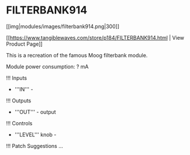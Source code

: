 # FILTERBANK914
[[img|modules/images/filterbank914.png|300]]

[[https://www.tangiblewaves.com/store/p184/FILTERBANK914.html | View Product Page]]

This is a recreation of the famous Moog filterbank module.

Module power consumption: ? mA

!!! Inputs

* '''IN''' - 

!!! Outputs

* '''OUT''' - output

!!! Controls

*  '''LEVEL''' knob - 


!!! Patch Suggestions
...